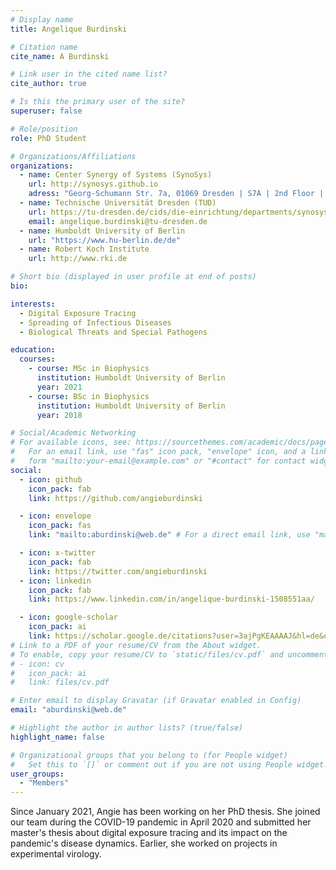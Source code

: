 ```yaml
---
# Display name
title: Angelique Burdinski

# Citation name
cite_name: A Burdinski

# Link user in the cited name list?
cite_author: true

# Is this the primary user of the site?
superuser: false

# Role/position
role: PhD Student

# Organizations/Affiliations
organizations:
  - name: Center Synergy of Systems (SynoSys)
    url: http://synosys.github.io
    adress: "Georg-Schumann Str. 7a, 01069 Dresden | S7A | 2nd Floor | Room: 205"
  - name: Technische Universität Dresden (TUD)
    url: https://tu-dresden.de/cids/die-einrichtung/departments/synosys
    email: angelique.burdinski@tu-dresden.de
  - name: Humboldt University of Berlin
    url: "https://www.hu-berlin.de/de"
  - name: Robert Koch Institute
    url: http://www.rki.de

# Short bio (displayed in user profile at end of posts)
bio:

interests:
  - Digital Exposure Tracing
  - Spreading of Infectious Diseases
  - Biological Threats and Special Pathogens

education:
  courses:
    - course: MSc in Biophysics
      institution: Humboldt University of Berlin
      year: 2021
    - course: BSc in Biophysics
      institution: Humboldt University of Berlin
      year: 2018

# Social/Academic Networking
# For available icons, see: https://sourcethemes.com/academic/docs/page-builder/#icons
#   For an email link, use "fas" icon pack, "envelope" icon, and a link in the
#   form "mailto:your-email@example.com" or "#contact" for contact widget.
social:
  - icon: github
    icon_pack: fab
    link: https://github.com/angieburdinski

  - icon: envelope
    icon_pack: fas
    link: "mailto:aburdinski@web.de" # For a direct email link, use "mailto:test@example.org".

  - icon: x-twitter
    icon_pack: fab
    link: https://twitter.com/angieburdinski
  - icon: linkedin
    icon_pack: fab
    link: https://www.linkedin.com/in/angelique-burdinski-1508551aa/

  - icon: google-scholar
    icon_pack: ai
    link: https://scholar.google.de/citations?user=3ajPgKEAAAAJ&hl=de&oi=ao
# Link to a PDF of your resume/CV from the About widget.
# To enable, copy your resume/CV to `static/files/cv.pdf` and uncomment the lines below.
# - icon: cv
#   icon_pack: ai
#   link: files/cv.pdf

# Enter email to display Gravatar (if Gravatar enabled in Config)
email: "aburdinski@web.de"

# Highlight the author in author lists? (true/false)
highlight_name: false

# Organizational groups that you belong to (for People widget)
#   Set this to `[]` or comment out if you are not using People widget.
user_groups:
  - "Members"
---
```


Since January 2021, Angie has been working on her PhD thesis. She joined our team during the COVID-19 pandemic in April 2020 and submitted her master's thesis about digital exposure tracing and its impact on the pandemic's disease dynamics. Earlier, she worked on projects in experimental virology.
